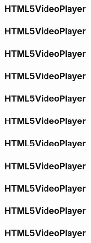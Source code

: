 # HTML5VideoPlayer
# HTML5VideoPlayer
# HTML5VideoPlayer
# HTML5VideoPlayer
# HTML5VideoPlayer
# HTML5VideoPlayer
# HTML5VideoPlayer
# HTML5VideoPlayer
# HTML5VideoPlayer
# HTML5VideoPlayer
# HTML5VideoPlayer
